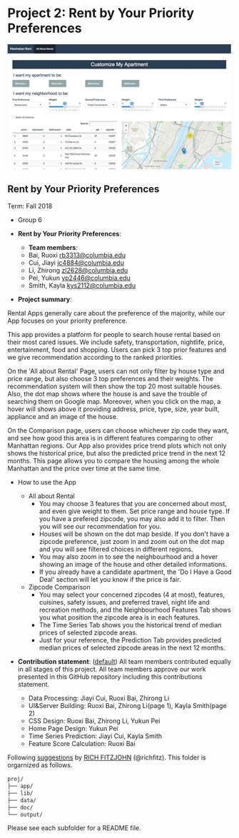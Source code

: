 # Project 2: Rent by Your Priority Preferences

![image](doc/page1.png)

## Rent by Your Priority Preferences
Term: Fall 2018

+ Group 6 
+ **Rent by Your Priority Preferences**: 
	+ **Team members**: 
	+ Bai, Ruoxi  rb3313@columbia.edu
	+ Cui, Jiayi  jc4884@columbia.edu
	+ Li, Zhirong  zl2628@columbia.edu
	+ Pei, Yukun  yp2446@columbia.edu
	+ Smith, Kayla kys2112@columbia.edu

+ **Project summary**: 

Rental Apps generally care about the preference of the majority, while our App focuses on your priority preference.

This app provides a platform for people to search house rental based on their most cared issues. We include safety, transportation, nightlife, price, entertainment, food and shopping. Users can pick 3 top prior features and we give recommendation according to the ranked priorities.

On the 'All about Rental' Page, users can not only filter by house type and price range, but also choose 3 top preferences and their weights. The recommendation system will then show the top 20 most suitable houses. Also, the dot map shows where the house is and save the trouble of searching them on Google map. Moreover, when you click on the map, a hover will shows above it providing address, price, type, size, year built, appliance and an image of the house.

On the Comparison page, users can choose whichever zip code they want, and see how good this area is in different features comparing to other Manhattan regions. Our App also provides price trend plots which not only shows the historical price, but also the predicted price trend in the next 12 months. This page allows you to compare the housing among the whole Manhattan and the price over time at the same time.

+ How to use the App
	+ All about Rental
		+ You may choose 3 features that you are concerned about most, and even give weight to them. Set price range and house type. If you have a prefered zipcode, you may also add it to filter. Then you will see our recommendation for you.
  		+ Houses will be shown on the dot map beside. If you don't have a zipcode preference, just zoom in and zoom out on the dot map and you will see filtered choices in different regions.
		+ You may also zoom in to see the neighbourhood and a hover showing an image of the house and other detailed informations.
		+ If you already have a candidate apartment, the 'Do I Have a Good Deal' section will let you know if the price is fair.
	+ Zipcode Comparison
		+ You may select your concerned zipcodes (4 at most), features, cuisines, safety issues, and preferred travel, night life and recreation methods, and the Neighbourhood Features Tab shows you what position the zipcode area is in each features.
		+ The Time Series Tab shows you the historical trend of median prices of selected zipcode areas.
		+ Just for your reference, the Prediction Tab provides predicted median prices of selected zipcode areas in the next 12 months.

+ **Contribution statement**: ([default](doc/a_note_on_contributions.md)) All team members contributed equally in all stages of this project. All team members approve our work presented in this GitHub repository including this contributions statement.

	+ Data Processing: Jiayi Cui, Ruoxi Bai, Zhirong Li
	+ UI&Server Building: Ruoxi Bai, Zhirong Li(page 1), Kayla Smith(page 2)
	+ CSS Design: Ruoxi Bai, Zhirong Li, Yukun Pei
	+ Home Page Design: Yukun Pei
	+ Time Series Prediction: Jiayi Cui, Kayla Smith
	+ Feature Score Calculation: Ruoxi Bai


Following [suggestions](http://nicercode.github.io/blog/2013-04-05-projects/) by [RICH FITZJOHN](http://nicercode.github.io/about/#Team) (@richfitz). This folder is orgarnized as follows.

```
proj/
├── app/
├── lib/
├── data/
├── doc/
└── output/
```

Please see each subfolder for a README file.

